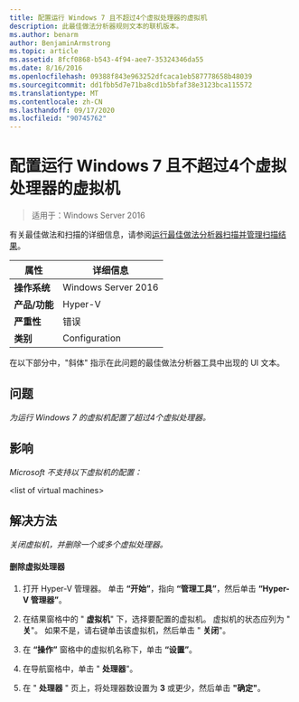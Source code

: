 ```yaml
---
title: 配置运行 Windows 7 且不超过4个虚拟处理器的虚拟机
description: 此最佳做法分析器规则文本的联机版本。
ms.author: benarm
author: BenjaminArmstrong
ms.topic: article
ms.assetid: 8fcf0868-b543-4f94-aee7-35324346da55
ms.date: 8/16/2016
ms.openlocfilehash: 09388f843e963252dfcaca1eb587778658b48039
ms.sourcegitcommit: dd1fbb5d7e71ba8cd1b5bfaf38e3123bca115572
ms.translationtype: MT
ms.contentlocale: zh-CN
ms.lasthandoff: 09/17/2020
ms.locfileid: "90745762"
---
```

# <a name="configure-virtual-machines-running-windows-7-with-no-more-than-4-virtual-processors"></a>配置运行 Windows 7 且不超过4个虚拟处理器的虚拟机

>适用于：Windows Server 2016

有关最佳做法和扫描的详细信息，请参阅[运行最佳做法分析器扫描并管理扫描结果](https://go.microsoft.com/fwlink/p/?LinkID=223177)。

|属性|详细信息|
|-|-|
|**操作系统**|Windows Server 2016|
|**产品/功能**|Hyper-V|
|**严重性**|错误|
|**类别**|Configuration|

在以下部分中，"斜体" 指示在此问题的最佳做法分析器工具中出现的 UI 文本。

## <a name="issue"></a>**问题**
*为运行 Windows 7 的虚拟机配置了超过4个虚拟处理器。*

## <a name="impact"></a>**影响**
*Microsoft 不支持以下虚拟机的配置：*

\<list of virtual machines>

## <a name="resolution"></a>**解决方法**
*关闭虚拟机，并删除一个或多个虚拟处理器。*

#### <a name="to-remove-virtual-processors"></a>删除虚拟处理器

1.  打开 Hyper-V 管理器。 单击 **“开始”**，指向 **“管理工具”**，然后单击 **“Hyper-V 管理器”**。

2.  在结果窗格中的 " **虚拟机**" 下，选择要配置的虚拟机。 虚拟机的状态应列为 " **关**"。 如果不是，请右键单击该虚拟机，然后单击 " **关闭**"。

3.  在 **“操作”** 窗格中的虚拟机名称下，单击 **“设置”**。

4.  在导航窗格中，单击 " **处理器**"。

5.  在 " **处理器** " 页上，将处理器数设置为 **3** 或更少，然后单击 **"确定"**。



